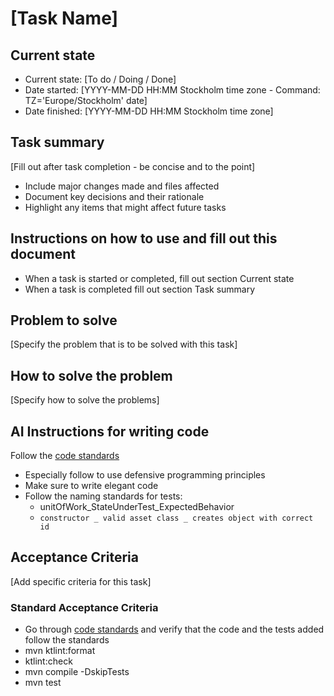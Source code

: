 # [Task Name]

## Current state
- Current state: [To do / Doing / Done]
- Date started: [YYYY-MM-DD HH:MM Stockholm time zone - Command: TZ='Europe/Stockholm' date]
- Date finished: [YYYY-MM-DD HH:MM Stockholm time zone]

## Task summary
[Fill out after task completion - be concise and to the point]
- Include major changes made and files affected
- Document key decisions and their rationale
- Highlight any items that might affect future tasks

## Instructions on how to use and fill out this document
- When a task is started or completed, fill out section Current state
- When a task is completed fill out section Task summary

## Problem to solve
[Specify the problem that is to be solved with this task]

## How to solve the problem
[Specify how to solve the problems]

## AI Instructions for writing code
Follow the [code standards](_index.md)
- Especially follow to use defensive programming principles
- Make sure to write elegant code
- Follow the naming standards for tests:
  - unitOfWork_StateUnderTest_ExpectedBehavior
  - `constructor _ valid asset class _ creates object with correct id`

## Acceptance Criteria
[Add specific criteria for this task]

### Standard Acceptance Criteria
- Go through [code standards](_index.md) and verify that the code and the tests added follow the standards
- mvn ktlint:format
- ktlint:check
- mvn compile -DskipTests
- mvn test
